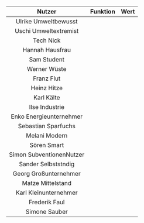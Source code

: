 | Nutzer | Funktion | Wert |
|:------:|:--------:|:----:|
| Ulrike Umweltbewusst | | |
| Uschi Umweltextremist | | |
| Tech Nick | | |
| Hannah Hausfrau | | |
| Sam Student | | |
| Werner Wüste | | |
| Franz Flut | | |
| Heinz Hitze | | |
| Karl Kälte | | |
| Ilse Industrie | | |
| Enko Energieunternehmer | | |
| Sebastian Sparfuchs | | |
| Melani Modern | | |
| Sören Smart | | |
| Simon SubventionenNutzer | | |
| Sander Selbststndig | | |
| Georg Großunternehmer | | |
| Matze Mittelstand | | |
| Karl Kleinunternehmer | | |
| Frederik Faul | | |
| Simone Sauber | | |
